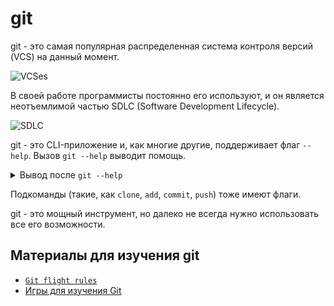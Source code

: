 # git

git - это самая популярная распределенная система контроля версий (VCS) на данный момент.

![VCSes](https://ostechnix.com/wp-content/uploads/2019/12/Difference-between-SVN-and-GIT.png)

В своей работе программисты постоянно его используют, и он является неотъемлимой частью SDLC (Software Development Lifecycle). 

![SDLC](https://i.pinimg.com/originals/bd/ff/82/bdff823ed693151c91118ba05b630ca7.jpg)

git - это CLI-приложение и, как многие другие, поддерживает флаг `--help`. Вызов `git --help` выводит помощь.

<details>
  <summary>Вывод после <code>git --help</code></summary>
  
  
  ```text
  These are common Git commands used in various situations:

start a working area (see also: git help tutorial)
   clone     Clone a repository into a new directory
   init      Create an empty Git repository or reinitialize an existing one

work on the current change (see also: git help everyday)
   add       Add file contents to the index
   mv        Move or rename a file, a directory, or a symlink
   restore   Restore working tree files
   rm        Remove files from the working tree and from the index

examine the history and state (see also: git help revisions)
   bisect    Use binary search to find the commit that introduced a bug
   diff      Show changes between commits, commit and working tree, etc
   grep      Print lines matching a pattern
   log       Show commit logs
   show      Show various types of objects
   status    Show the working tree status

grow, mark and tweak your common history
   branch    List, create, or delete branches
   commit    Record changes to the repository
   merge     Join two or more development histories together
   rebase    Reapply commits on top of another base tip
   reset     Reset current HEAD to the specified state
   switch    Switch branches
   tag       Create, list, delete or verify a tag object signed with GPG

collaborate (see also: git help workflows)
   fetch     Download objects and refs from another repository
   pull      Fetch from and integrate with another repository or a local branch
   push      Update remote refs along with associated objects

'git help -a' and 'git help -g' list available subcommands and some
concept guides. See 'git help <command>' or 'git help <concept>'
to read about a specific subcommand or concept.
See 'git help git' for an overview of the system.
  ```
  
</details>

Подкоманды (такие, как `clone`, `add`, `commit`, `push`) тоже имеют флаги.

git - это мощный инструмент, но далеко не всегда нужно использовать все его возможности.

## Материалы для изучения git

* [`Git flight rules`](https://github.com/k88hudson/git-flight-rules)
* [Игры для изучения Git](https://techrocks.ru/2022/02/02/git-github-learning-games/)
